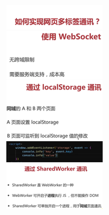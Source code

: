 <img src="../image/image-20220714172916637.png" alt="image-20220714172916637" style="zoom:25%;" />

<img src="../image/image-20220714173132463.png" alt="image-20220714173132463" style="zoom:25%;" />

<img src="../image/image-20220714173400489.png" alt="image-20220714173400489" style="zoom:25%;" />

<img src="../image/image-20220714173431505.png" alt="image-20220714173431505" style="zoom:25%;" />

<img src="../image/image-20220714173636406.png" alt="image-20220714173636406" style="zoom:25%;" />